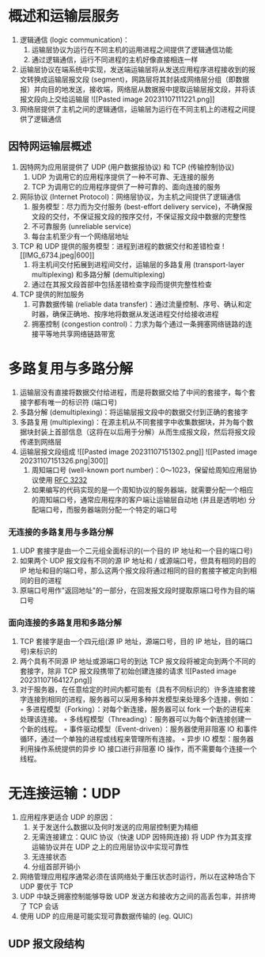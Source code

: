 # 概述和运输层服务
1. 逻辑通信 (logic communication)：
	1. 运输层协议为运行在不同主机的运用进程之间提供了逻辑通信功能
	2. 通过逻辑通信，运行不同进程的主机好像直接相连一样
2. 运输层协议在端系统中实现，发送端运输层将从发送应用程序进程接收到的报文转换成运输层报文段 (segment)，网路层将其封装成网络层分组（即数据报）并向目的地发送，接收端，网络层从数据报中提取运输层报文段，并将该报文段向上交给运输层 ![[Pasted image 20231107111221.png]]
3. 网络层提供了主机之间的逻辑通信，运输层为运行在不同主机上的进程之间提供了逻辑通信
## 因特网运输层概述
1. 因特网为应用层提供了 UDP (用户数据报协议) 和 TCP (传输控制协议)
	1. UDP 为调用它的应用程序提供了一种不可靠、无连接的服务
	2. TCP 为调用它的应用程序提供了一种可靠的、面向连接的服务
2. 网际协议 (Internet Protocol)：网络层协议，为主机之间提供了逻辑通信
	1. 服务模型：尽力而为交付服务 (best-effort delivery service)，不确保报文段的交付，不保证报文段的按序交付，不保证报文段中数据的完整性
	2. 不可靠服务 (unreliable service)
	3. 每台主机至少有一个网络层地址
3. TCP 和 UDP 提供的服务模型：进程到进程的数据交付和差错检查 ![[IMG_6734.jpeg|600]]
	1. 将主机间交付拓展到进程间交付，运输层的多路复用 (transport-layer multiplexing) 和多路分解 (demultiplexing)
	2. 通过在其报文段首部中包括差错检查字段而提供完整性检查
4. TCP 提供的附加服务
	1. 可靠数据传输 (reliable data transfer)：通过流量控制、序号、确认和定时器，确保正确地、按序地将数据从发送进程交付给接收进程
	2. 拥塞控制 (congestion control)：力求为每个通过一条拥塞网络链路的连接平等地共享网络链路带宽
# 多路复用与多路分解
1. 运输层没有直接将数据交付给进程，而是将数据交给了中间的套接字，每个套接字都有唯一的标识符 (端口号)
2. 多路分解 (demultiplexing)：将运输层报文段中的数据交付到正确的套接字
3. 多路复用 (multiplexing)：在源主机从不同套接字中收集数据块，并为每个数据块封装上首部信息（这将在以后用于分解）从而生成报文段，然后将报文段传递到网络层
4. 运输层报文段组成 ![[Pasted image 20231107151302.png]] ![[Pasted image 20231107151326.png|300]]
	1. 周知端口号 (well-known port number)：0～1023，保留给周知应用层协议使用 [RFC 3232]()
	2. 如果编写的代码实现的是一个周知协议的服务器端，就需要分配一个相应的周知端口号，通常应用程序的客户端让运输层自动地 (并且是透明地) 分配端口号，而服务器端则分配一个特定的端口号
### 无连接的多路复用与多路分解
1. UDP 套接字是由一个二元组全面标识的(一个目的 IP 地址和一个目的端口号)
2. 如果两个 UDP 报文段有不同的源 IP 地址和 / 或源端口号，但具有相同的目的 IP 地址和目的端口号，那么这两个报文段将通过相同的目的套接字被定向到相同的目的进程
3. 原端口号用作"返回地址"的一部分，在回发报文段时提取原端口号作为目的端口号
### 面向连接的多路复用和多路分解
1. TCP 套接字是由一个四元组(源 IP 地址，源端口号，目的 IP 地址，目的端口号)来标识的
2. 两个具有不同源 IP 地址或源端口号的到达 TCP 报文段将被定向到两个不同的套接字，除非 TCP 报文段携带了初始创建连接的请求 ![[Pasted image 20231107164127.png]]
3. 对于服务器，在任意给定的时间内都可能有（具有不同标识的）许多连接套接字连接到相同的进程，服务器可以采用多种并发模型来处理多个连接，例如：
	◦	多进程模型（Forking）：对每个新连接，服务器可以 fork 一个新的进程来处理该连接。
	◦	多线程模型（Threading）：服务器可以为每个新连接创建一个新的线程。
	◦	事件驱动模型（Event-driven）：服务器使用非阻塞 IO 和事件循环，通过一个单独的进程或线程来管理所有连接。
	◦	异步 IO 模型：服务器利用操作系统提供的异步 IO 接口进行非阻塞 IO 操作，而不需要每个连接一个线程。
# 无连接运输：UDP
1. 应用程序更适合 UDP 的原因：
	1. 关于发送什么数据以及何时发送的应用层控制更为精细
	2. 无需连接建立：QUlC 协议（快速 UDP 因特网连接) 将 UDP 作为其支撑运输协议并在 UDP 之上的应用层协议中实现可靠性
	3. 无连接状态
	4. 分组首部开销小
2. 网络管理应用程序通常必须在该网络处于重压状态时运行，所以在这种场合下 UDP 要优于 TCP
3. UDP 中缺乏拥塞控制能够导致 UDP 发送方和接收方之间的高丢包率，并挤垮了 TCP 会话
4. 使用 UDP 的应用是可能实现可靠数据传输的 (eg. QUIC)
## UDP 报文段结构
